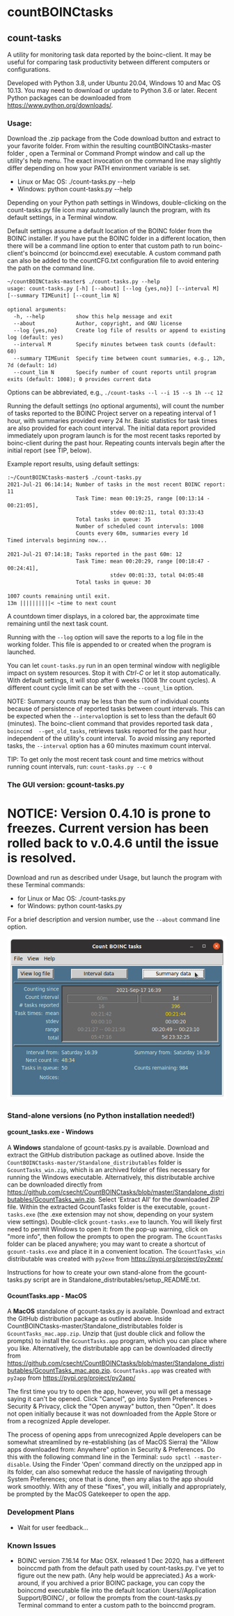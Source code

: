 # countBOINCtasks

## count-tasks

A utility for monitoring task data reported by the boinc-client. 
It may be useful for comparing task productivity between different computers or configurations.

Developed with Python 3.8, under Ubuntu 20.04, Windows 10 and Mac OS 10.13. You
 may need to download or update to Python 3.6 or later. Recent Python
  packages can be downloaded from https://www.python.org/downloads/.

### Usage:  
Download the .zip package from the Code download button and extract to your
 favorite folder. From within the resulting countBOINCtasks-master folder
 , open a Terminal or Command Prompt window and call up the utility's help menu. The exact invocation on the command line may slightly differ depending on how your PATH environment variable is set.
<ul>
<li>Linux or Mac OS: ./count-tasks.py --help</li>
<li>Windows: python count-tasks.py --help</li>
</ul>
Depending on your Python path settings in Windows, double-clicking on 
the count-tasks.py file icon may automatically launch the program, with its 
default settings, in a Terminal window.

Default settings assume a default location of the BOINC folder from the
 BOINC installer. If you have put the BOINC folder in a different location,
  then there will be a command line option to enter that custom path to run
   boinc-client's boinccmd (or boinccmd.exe) executable. A custom command
    path can also be added to the countCFG.txt configuration file to avoid
     entering the path on the command line.
```
~/countBOINCtasks-master$ ./count-tasks.py --help
usage: count-tasks.py [-h] [--about] [--log {yes,no}] [--interval M] [--summary TIMEunit] [--count_lim N]

optional arguments:
  -h, --help          show this help message and exit
  --about             Author, copyright, and GNU license
  --log {yes,no}      Create log file of results or append to existing log (default: yes)
  --interval M        Specify minutes between task counts (default: 60)
  --summary TIMEunit  Specify time between count summaries, e.g., 12h, 7d (default: 1d)
  --count_lim N       Specify number of count reports until program exits (default: 1008); 0 provides current data

```
Options can be abbreviated, e.g., `./count-tasks --l --i 15 --s 1h --c 12`

Running the default settings (no optional arguments), will count the
 number of tasks reported to the BOINC Project server on a repeating
  interval of 1 hour, with summaries provided every 24 hr. Basic statistics
   for task times are also provided for each count interval. The initial
    data report provided immediately upon program launch is for the most recent
     tasks reported by boinc-client during the past hour. Repeating
      counts intervals begin after the initial report (see TIP, below).

Example report results, using default settings:

```
:~/CountBOINCtasks-master$ ./count-tasks.py
2021-Jul-21 06:14:14; Number of tasks in the most recent BOINC report: 11
                      Task Time: mean 00:19:25, range [00:13:14 - 00:21:05],
                                 stdev 00:02:11, total 03:33:43
                      Total tasks in queue: 35
                      Number of scheduled count intervals: 1008
                      Counts every 60m, summaries every 1d
Timed intervals beginning now...

2021-Jul-21 07:14:18; Tasks reported in the past 60m: 12
                      Task Time: mean 00:20:29, range [00:18:47 - 00:24:41],
                                 stdev 00:01:33, total 04:05:48
                      Total tasks in queue: 30

1007 counts remaining until exit.
13m ||||||||||< ~time to next count
```

A countdown timer displays, in a colored bar, the approximate time remaining until the next task count.
 
Running with the `--log` option will save the reports to a log file in the
 working folder. This file is appended to or created when the program is
  launched.

You can let `count-tasks.py` run in an open terminal window with negligible
 impact on system resources. Stop it with *Ctrl-C* or let it stop
  automatically.  With default settings, it will stop after 6 weeks (1008
   1hr count cycles). A different count cycle limit can be set with the
    `--count_lim` option.

NOTE: Summary counts may be less than the sum of individual counts because
 of persistence of reported tasks between count intervals. This can be
  expected when the `--interval`option is set to less than the default 60
   (minutes). The boinc-client command that provides reported task data
   , `boinccmd  --get_old_tasks`, retrieves tasks reported for the past hour
   , independent of the utility's count interval. To avoid missing any
    reported tasks, the `--interval` option has a 60 minutes maximum count
     interval.

TIP: To get only the most recent task count and time metrics without
 running count intervals, run:  `count-tasks.py --c 0`

### The GUI version: gcount-tasks.py
# NOTICE: Version 0.4.10 is prone to freezes. Current version has been rolled back to v.0.4.6 until the issue is resolved. 
Download and run as described under Usage, but launch the program with these Terminal 
commands:
<ul>
<li>for Linux or Mac OS: ./count-tasks.py </li>
<li>for Windows: python count-tasks.py</li>
</ul>

For a brief description and version number, use the `--about` command line option.

![gcount-tasks](gcount-tasks_scrnshot.png)

### Stand-alone versions (no Python installation needed!)
#### gcount_tasks.exe - Windows
A **Windows** standalone of gcount-tasks.py is available. Download and extract the GitHub distribution package as outlined above. Inside the `CountBOINCtasks-master/Standalone_distributables` folder is `GcountTasks_win.zip`, which is an archived folder of files necessary for running the Windows executable. Alternatively, this distributable archive can be downloaded directly from  https://github.com/csecht/CountBOINCtasks/blob/master/Standalone_distributables/GcountTasks_win.zip. Select 'Extract All' for the downloaded ZIP file. Within the extracted GcountTasks folder is the executable, `gcount-tasks.exe` (the .exe extension may not show, depending on your system view settings). Double-click `gcount-tasks.exe` to launch. You will likely first need to permit Windows to open it: from the pop-up warning, click on "more info", then follow the prompts to open the program. The `GcountTasks` folder can be placed anywhere; you may want to create a shortcut of `gcount-tasks.exe` and place it in a convenient location. The `GcountTasks_win` distributable was created with `py2exe` from https://pypi.org/project/py2exe/   

Instructions for how to create your own stand-alone from the gcount-tasks.py script are in Standalone_distributables/setup_README.txt.

#### GcountTasks.app - MacOS
A **MacOS** standalone of gcount-tasks.py is available. Download and extract the GitHub distribution package as outlined above. Inside CountBOINCtasks-master/Standalone_distributables folder is `GcountTasks_mac.app.zip`. Unzip that (just double click and follow the prompts) to install the `GcountTasks.app` program, which you can place where you like. Alternatively, the distributable app can be downloaded directly from https://github.com/csecht/CountBOINCtasks/blob/master/Standalone_distributables/GcountTasks_mac.app.zip. `GcountTasks.app` was created with `py2app` from https://pypi.org/project/py2app/

The first time you try to open the app, however, you will get a message saying it can't be opened. Click "Cancel", go into System Preferences > Security & Privacy, click the "Open anyway" button, then "Open". It does not open initially because it was not downloaded from the Apple Store or from a recognized Apple developer. 

The process of opening apps from unrecognized Apple developers can be somewhat streamlined by re-establishing (as of MacOS Sierra) the "Allow apps downloaded from: Anywhere" option in Security & Preferences. Do this with the following command line in the Terminal: `sudo spctl --master-disable`. Using the Finder 'Open' command directly on the unzipped app in its folder, can also somewhat reduce the hassle of navigating through System Preferences; once that is done, then any alias to the app should work smoothly. With any of these "fixes", you will, initially and appropriately, be prompted by the MacOS Gatekeeper to open the app. 

### Development Plans
* Wait for user feedback...

### Known Issues
* BOINC version 7.16.14 for Mac OSX. released 1 Dec 2020, has a different 
  boinccmd path from the default path used by count-tasks.py. I've yet to 
  figure out the new path. (Any help would be appreciated.) As a work-around, 
  if you archived a prior BOINC package, you can copy the boinccmd 
  executable file into the default location: 
  Users/<you>/Application Support/BOINC/ , or follow the prompts from the 
  count-tasks.py Terminal command to enter a custom path to the boinccmd program.
